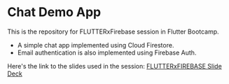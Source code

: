 # Chat Demo App

This is the repository for FLUTTERxFirebase session in Flutter Bootcamp.
- A simple chat app implemented using Cloud Firestore.
- Email authentication is also implemented using Firebase Auth.

Here's the link to the slides used in the session:
[FLUTTERxFIREBASE Slide Deck](https://docs.google.com/presentation/d/1epi2IJ9s51RS5VhLvUiqfhcBUz_1PLj6-GAAXRaNFqM/edit?usp=sharing)
